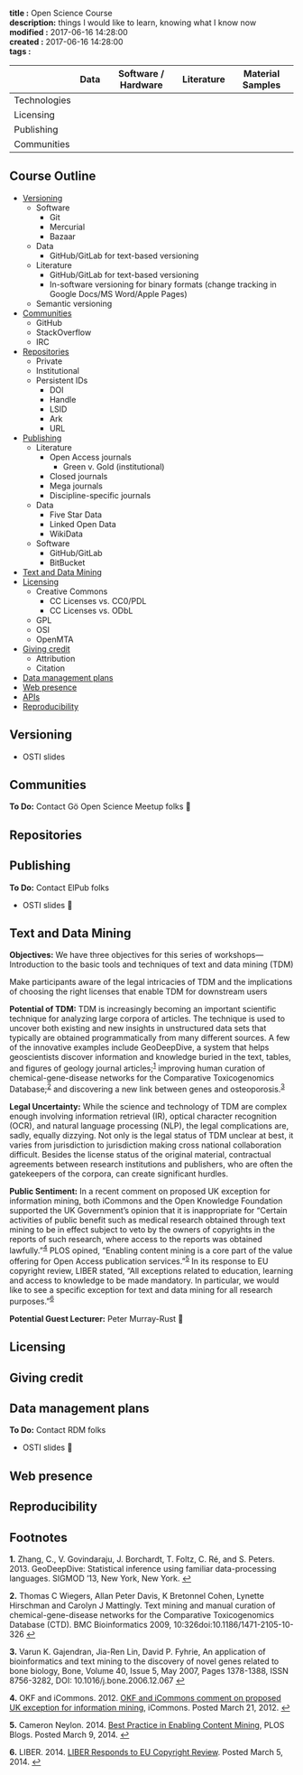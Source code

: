 **title      :** Open Science Course  
**description:** things I would like to learn, knowing what I know now  
**modified   :** 2017-06-16 14:28:00  
**created    :** 2017-06-16 14:28:00  
**tags       :** 

|              | Data | Software / Hardware | Literature | Material Samples |
| ------------ | ---- | ------------------- | ---------- | ---------------- |
| Technologies |      |                     |            |                  |
| Licensing    |      |                     |            |                  |
| Publishing   |      |                     |            |                  |
| Communities  |      |                     |            |                  |
 
## Course Outline
 
- [Versioning](#versioning)
    - Software
        - Git
        - Mercurial
        - Bazaar
    - Data
        - GitHub/GitLab for text-based versioning
    - Literature
        - GitHub/GitLab for text-based versioning
        - In-software versioning for binary formats (change tracking in Google Docs/MS Word/Apple Pages)
    - Semantic versioning
- [Communities](#communities)
    - GitHub
    - StackOverflow
    - IRC
- [Repositories](#repositories)
    - Private
    - Institutional
    - Persistent IDs
		- DOI
		- Handle
		- LSID
		- Ark
		- URL
- [Publishing](#publishing)
    - Literature
    	- Open Access journals
			- Green v. Gold (institutional)
		- Closed journals
		- Mega journals
		- Discipline-specific journals
	- Data
		- Five Star Data
		- Linked Open Data
		- WikiData
	- Software
		- GitHub/GitLab
		- BitBucket
- [Text and Data Mining](#text-and-data-mining)
- [Licensing](#licensing)
	- Creative Commons
		- CC Licenses vs. CC0/PDL
		- CC Licenses vs. ODbL
	- GPL
	- OSI
	- OpenMTA
- [Giving credit](#giving-credit)
	- Attribution
	- Citation
- [Data management plans](#data-management-plans)
- [Web presence](#web-presence)
- [APIs](#apis)
- [Reproducibility](#reproducibility)
 
## Versioning

- OSTI slides
 
## Communities

**To Do:** Contact Gö Open Science Meetup folks

## Repositories
 
## Publishing

**To Do:** Contact ElPub folks

- OSTI slides

## Text and Data Mining

**Objectives:** We have three objectives for this series of workshops—
Introduction to the basic tools and techniques of text and data mining (TDM)

Make participants aware of the legal intricacies of TDM and the implications of choosing the right licenses that enable TDM for downstream users

**Potential of TDM:** TDM is increasingly becoming an important scientific technique for analyzing large corpora of articles. The technique is used to uncover both existing and new insights in unstructured data sets that typically are obtained programmatically from many different sources. A few of the innovative examples include GeoDeepDive, a system that helps geoscientists discover information and knowledge buried in the text, tables, and figures of geology journal articles;<sup id="a1">[1](#f1)</sup> improving human curation of chemical-gene-disease networks for the Comparative Toxicogenomics Database;<sup id="a2">[2](#f2)</sup> and discovering a new link between genes and osteoporosis.<sup id="a3">[3](#f3)</sup>

**Legal Uncertainty:** While the science and technology of TDM are complex enough involving information retrieval (IR), optical character recognition (OCR), and natural language processing (NLP), the legal complications are, sadly, equally dizzying. Not only is the legal status of TDM unclear at best, it varies from jurisdiction to jurisdiction making cross national collaboration difficult. Besides the license status of the original material, contractual agreements between research institutions and publishers, who are often the gatekeepers of the corpora, can create significant hurdles. 

**Public Sentiment:** In a recent comment on proposed UK exception for information mining, both iCommons and the Open Knowledge Foundation supported the UK Government’s opinion that it is inappropriate for “Certain activities of public benefit such as medical research obtained through text mining to be in effect subject to veto by the owners of copyrights in the reports of such research, where access to the reports was obtained lawfully.”<sup id="a4">[4](#f4)</sup> PLOS opined, “Enabling content mining is a core part of the value offering for Open Access publication services.”<sup id="a5">[5](#f5)</sup> In its response to EU copyright review, LIBER stated, “All exceptions related to education, learning and access to knowledge to be made mandatory. In particular, we would like to see a specific exception for text and data mining for all research purposes.”<sup id="a6">[6](#f6)</sup>

**Potential Guest Lecturer:** Peter Murray-Rust

## Licensing
 
## Giving credit

## Data management plans
**To Do:** Contact RDM folks

- OSTI slides

## Web presence
 
## Reproducibility

## Footnotes

<b id="f1">1.</b> Zhang, C., V. Govindaraju, J. Borchardt, T. Foltz, C. Ré, and S. Peters. 2013. GeoDeepDive: Statistical inference using familiar data-processing languages. SIGMOD ’13, New York, New York. [↩](#a1)

<b id="f2">2.</b> Thomas C Wiegers, Allan Peter Davis, K Bretonnel Cohen, Lynette Hirschman and Carolyn J Mattingly. Text mining and manual curation of chemical-gene-disease networks for the Comparative Toxicogenomics Database (CTD). BMC Bioinformatics 2009, 10:326doi:10.1186/1471-2105-10-326 [↩](#a2)

<b id="f3">3.</b> Varun K. Gajendran, Jia-Ren Lin, David P. Fyhrie, An application of bioinformatics and text mining to the discovery of novel genes related to bone biology, Bone, Volume 40, Issue 5, May 2007, Pages 1378-1388, ISSN 8756-3282, DOI: 10.1016/j.bone.2006.12.067 [↩](#a3)

<b id="f4">4.</b> OKF and iCommons. 2012. [OKF and iCommons comment on proposed UK exception for information mining](http://icommons.org/okf-and-icommons-comment-on-proposed-uk-exception-for-information-mining), iCommons. Posted March 21, 2012. [↩](#a4)

<b id="f5">5.</b> Cameron Neylon. 2014. [Best Practice in Enabling Content Mining](http://blogs.plos.org/opens/2014/03/09/best-practice-enabling-content-mining/), PLOS Blogs. Posted March 9, 2014. [↩](#a5)

<b id="f6">6.</b> LIBER. 2014. [LIBER Responds to EU Copyright Review](http://libereurope.eu/news/liber-responds-to-eu-copyright-review). Posted March 5, 2014. [↩](#a6)